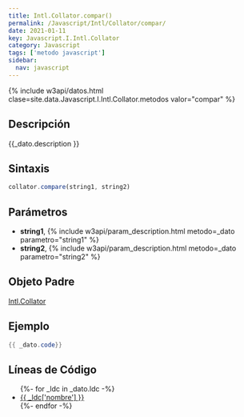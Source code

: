 ```yaml
---
title: Intl.Collator.compar()
permalink: /Javascript/Intl/Collator/compar/
date: 2021-01-11
key: Javascript.I.Intl.Collator
category: Javascript
tags: ['metodo javascript']
sidebar: 
  nav: javascript
---
```


{% include w3api/datos.html clase=site.data.Javascript.I.Intl.Collator.metodos valor="compar" %}

## Descripción
{{_dato.description }}

## Sintaxis
~~~javascript
collator.compare(string1, string2)
~~~

## Parámetros
* **string1**,  {% include w3api/param_description.html metodo=_dato parametro="string1" %}
* **string2**,  {% include w3api/param_description.html metodo=_dato parametro="string2" %}

## Objeto Padre
[Intl.Collator](/Javascript/Intl/Collator/)

## Ejemplo
~~~java
{{ _dato.code}}
~~~

## Líneas de Código
<ul>
{%- for _ldc in _dato.ldc -%}
   <li>
       <a href="{{_ldc['url'] }}">{{ _ldc['nombre'] }}</a>
   </li>
{%- endfor -%}
</ul>
